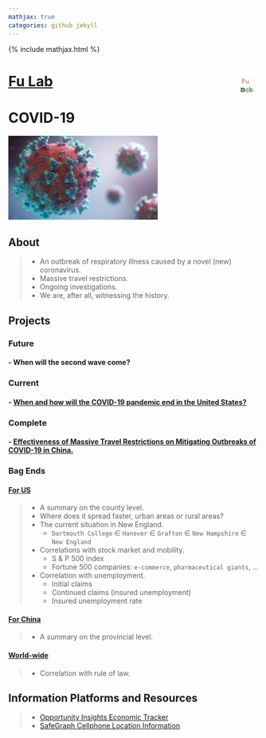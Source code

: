 ```yaml
---
mathjax: true
categories: github jekyll
---
```


{% include mathjax.html %}

# [Fu Lab](https://fudab.github.io) <img src="./images/Logo.png" align = "right" alt="" width="50">

# COVID-19

<p align="left">
<img src="./images/covid-19.png" alt="" width="300">
</p>

## About
> * An outbreak of respiratory illness caused by a novel (new) coronavirus. 
> * Massive travel restrictions.
> * Ongoing investigations.
> * We are, after all, witnessing the history.

## Projects

### Future

#### - When will the second wave come?

### Current

#### - [When and how will the COVID-19 pandemic end in the United States?](https://fudab.github.io/covid-19/us)

### Complete

#### - [Effectiveness of Massive Travel Restrictions on Mitigating Outbreaks of COVID-19 in China.](https://fudab.github.io/covid-19/china)

### Bag Ends

#### [For US](https://fudab.github.io/covid-19/bag_end_us)
> * A summary on the county level.
> * Where does it spread faster, urban areas or rural areas? 
> * The current situation in New England.
>   * `Dartmouth College` $\in$ `Hanover` $\in$ `Grafton` $\in$ `New Hampshire` $\in$ `New England`
> * Correlations with stock market and mobility.
>   * S & P 500 index
>   * Fortune 500 companies: `e-commerce`, `pharmaceutical giants`, ...
> * Correlation with unemployment.
>   * Initial claims
>   * Continued claims (insured unemployment)
>   * Insured unemployment rate

#### [For China](https://fudab.github.io/covid-19/bag_end_china)
> * A summary on the provincial level.

#### [World-wide](https://fudab.github.io/covid-19/bag_end_world)
> * Correlation with rule of law.

## Information Platforms and Resources
> * [Opportunity Insights Economic Tracker](https://tracker.opportunityinsights.org/)
> * [SafeGraph Cellphone Location Information](https://www.safegraph.com/)


